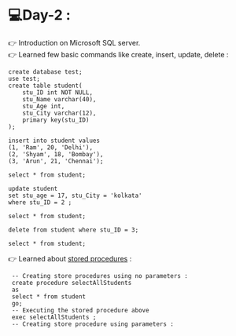 # :computer:Day-2 :

:point_right: Introduction on Microsoft SQL server. <br>
:point_right: Learned few basic commands like create, insert, update, delete :

<!-- Working in MSSQL but wrote MySQL below to highlight the code. -->

``` MySQL 
create database test;
use test;
create table student(
	stu_ID int NOT NULL,
	stu_Name varchar(40),
	stu_Age int,
	stu_City varchar(12),
	primary key(stu_ID)
);

insert into student values
(1, 'Ram', 20, 'Delhi'),
(2, 'Shyam', 18, 'Bombay'),
(3, 'Arun', 21, 'Chennai');

select * from student; 

update student 
set stu_age = 17, stu_City = 'kolkata' 
where stu_ID = 2 ;

select * from student;

delete from student where stu_ID = 3;

select * from student;
```
:point_right: Learned about [stored procedures](https://www.w3schools.com/sql/sql_stored_procedures.asp) :
 
<!-- Working in MSSQL but wrote MySQL below to highlight the code. -->
 ```MySQL
  -- Creating store procedures using no parameters :
  create procedure selectAllStudents 
  as 
  select * from student
  go;
  -- Executing the stored procedure above 
  exec selectAllStudents ;
  -- Creating store procedure using parameters :
  
 ```
